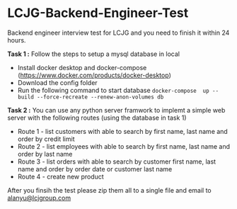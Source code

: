 
# LCJG-Backend-Engineer-Test
Backend engineer interview test for LCJG and you need to finish it within 24 hours.

**Task 1 :**
Follow the steps to setup a mysql database in local
- Install docker desktop and docker-compose (https://www.docker.com/products/docker-desktop)
- Download the config folder
- Run the following command to start database ```docker-compose  up --build --force-recreate --renew-anon-volumes db```

**Task 2 :**
You can use any python server framwork to implemt a simple web server with the following routes (using the database in task 1)
- Route 1 - list customers with able to search by first name, last name and order by credit limit
- Route 2 - list employees with able to search by first name, last name and order by last name
- Route 3 - list orders with able to search by customer first name, last name and order by order date or customer last name
- Route 4 - create new product

After you finsih the test please zip them all to a single file and email to alanyu@lcjgroup.com
